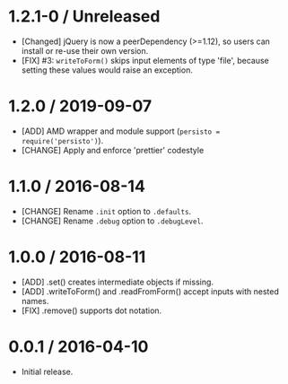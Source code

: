# 1.2.1-0 / Unreleased
  * [Changed] jQuery is now a peerDependency (>=1.12), so users can install or
    re-use their own version.
  * [FIX] #3: `writeToForm()` skips input elements of type 'file', because setting
    these values would raise an exception.

# 1.2.0 / 2019-09-07
  * [ADD] AMD wrapper and module support (`persisto = require('persisto')`).
  * [CHANGE] Apply and enforce 'prettier' codestyle

# 1.1.0 / 2016-08-14
  * [CHANGE] Rename `.init` option to `.defaults`.
  * [CHANGE] Rename `.debug` option to `.debugLevel`.

# 1.0.0 / 2016-08-11
  * [ADD] .set() creates intermediate objects if missing.
  * [ADD] .writeToForm() and .readFromForm() accept inputs with nested names.
  * [FIX] .remove() supports dot notation.

# 0.0.1 / 2016-04-10
  * Initial release.

